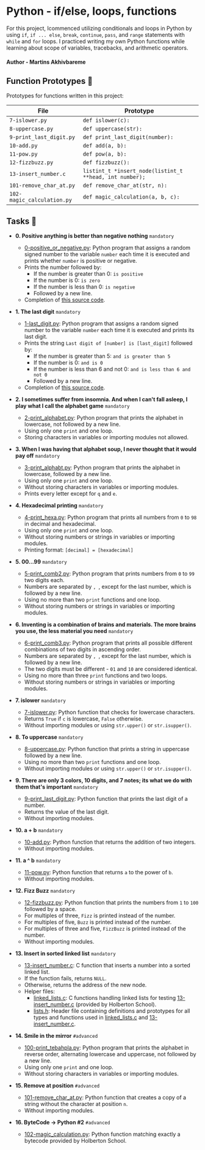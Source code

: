 # Python - if/else, loops, functions

For this project, Icommenced utilizing conditionals and loops in Python by using `if`, `if ... else`, `break`, `continue`, `pass`, and `range` statements with `while` and `for` loops. I practiced writing my own Python functions while learning about scope of variables, tracebacks, and arithmetic operators.

#### Author - Martins Akhivbareme

## Function Prototypes :floppy_disk:

Prototypes for functions written in this project:

| File                       | Prototype                                               |
| -------------------------- | ------------------------------------------------------- |
| `7-islower.py`             | `def islower(c):`                                       |
| `8-uppercase.py`           | `def uppercase(str):`                                   |
| `9-print_last_digit.py`    | `def print_last_digit(number):`                         |
| `10-add.py`                | `def add(a, b):`                                        |
| `11-pow.py`                | `def pow(a, b):`                                        |
| `12-fizzbuzz.py`           | `def fizzbuzz():`                                       |
| `13-insert_number.c`       | `listint_t *insert_node(listint_t **head, int number);` |
| `101-remove_char_at.py`    | `def remove_char_at(str, n):`                           |
| `102-magic_calculation.py` | `def magic_calculation(a, b, c):`                       |

## Tasks :page_with_curl:

- **0. Positive anything is better than negative nothing** `mandatory`

  - [0-positive_or_negative.py](./0-positive_or_negative.py): Python program that assigns a random signed number to the variable `number` each time it is executed and prints whether `number` is positive or negative.
  - Prints the number followed by:
    - If the number is greater than 0: `is positive`
    - If the number is 0: `is zero`
    - If the number is less than 0: `is negative`
    - Followed by a new line.
  - Completion of [this source code](https://github.com/holbertonschool/0x01.py/blob/master/0-positive_or_negative_py).

- **1. The last digit** `mandatory`

  - [1-last_digit.py](./1-last_digit.py): Python program that assigns a random signed number to the variable `number` each time it is executed and prints its last digit.
  - Prints the string `Last digit of [number] is [last_digit]` followed by:
    - If the number is greater than 5: `and is greater than 5`
    - If the number is 0: `and is 0`
    - If the number is less than 6 and not 0: `and is less than 6 and not 0`
    - Followed by a new line.
  - Completion of [this source code](https://github.com/holbertonschool/0x01.py/blob/master/1-last_digit_py).

- **2. I sometimes suffer from insomnia. And when I can't fall asleep, I play what I call the alphabet game** `mandatory`

  - [2-print_alphabet.py](./2-print_alphabet.py): Python program that prints the alphabet in lowercase, not followed by a new line.
  - Using only one `print` and one loop.
  - Storing characters in variables or importing modules not allowed.

- **3. When I was having that alphabet soup, I never thought that it would pay off** `mandatory`

  - [3-print_alphabt.py](./3-print_alphabt.py): Python program that prints the alphabet in lowercase, followed by a new line.
  - Using only one `print` and one loop.
  - Without storing characters in variables or importing modules.
  - Prints every letter except for `q` and `e`.

- **4. Hexadecimal printing** `mandatory`

  - [4-print_hexa.py](./4-print_hexa.py): Python program that prints all numbers from `0` to `98` in decimal and hexadecimal.
  - Using only one `print` and one loop.
  - Without storing numbers or strings in variables or importing modules.
  - Printing format: `[decimal] = [hexadecimal]`

- **5. 00...99** `mandatory`

  - [5-print_comb2.py](./5-print_comb2.py): Python program that prints numbers from `0`
    to `99` two digits each.
  - Numbers are separated by `, `, except for the last number, which is followed by a new line.
  - Using no more than two `print` functions and one loop.
  - Without storing numbers or strings in variables or importing modules.

- **6. Inventing is a combination of brains and materials. The more brains you use, the less material you need** `mandatory`

  - [6-print_comb3.py](./6-print_comb3.py): Python program that prints all possible different combinations of two digits in ascending order.
  - Numbers are separated by `, `, except for the last number, which is followed by a new line.
  - The two digits must be different - `01` and `10` are considered identical.
  - Using no more than three `print` functions and two loops.
  - Without storing numbers or strings in variables or importing modules.

- **7. islower** `mandatory`

  - [7-islower.py](./7-islower.py): Python function that checks for lowercase characters.
  - Returns `True` if `c` is lowercase, `False` otherwise.
  - Without importing modules or using `str.upper()` or `str.isupper()`.

- **8. To uppercase** `mandatory`

  - [8-uppercase.py](./8-uppercase.py): Python function that prints a string in
    uppercase followed by a new line.
  - Using no more than two `print` functions and one loop.
  - Without importing modules or using `str.upper()` or `str.isupper()`.

- **9. There are only 3 colors, 10 digits, and 7 notes; its what we do with them that's important** `mandatory`

  - [9-print_last_digit.py](./9-print_last_digit.py): Python function that prints the last digit of a number.
  - Returns the value of the last digit.
  - Without importing modules.

- **10. a + b** `mandatory`

  - [10-add.py](./10-add.py): Python function that returns the addition of two integers.
  - Without importing modules.

- **11. a ^ b** `mandatory`

  - [11-pow.py](./11-pow.py): Python function that returns `a` to the power of `b`.
  - Without importing modules.

- **12. Fizz Buzz** `mandatory`

  - [12-fizzbuzz.py](./12-fizzbuzz.py): Python function that prints the numbers from `1` to `100` followed by a space.
  - For multiples of three, `Fizz` is printed instead of the number.
  - For multiples of five, `Buzz` is printed instead of the number.
  - For multiples of three and five, `FizzBuzz` is printed instead of the number.
  - Without importing modules.

- **13. Insert in sorted linked list** `mandatory`

  - [13-insert_number.c](./13-insert_number.c): C function that inserts a number into a sorted linked list.
  - If the function fails, returns `NULL`.
  - Otherwise, returns the address of the new node.
  - Helper files:
    - [linked_lists.c](./linked_lists.c): C functions handling linked lists for testing
      [13-insert_number.c](./13-insert_number.c) (provided by Holberton School).
    - [lists.h](./lists.h): Header file containing definitions and prototypes for all types and functions used in [linked_lists.c](./linked_lists.c) and
      [13-insert_number.c](./13-insert_number.c).

- **14. Smile in the mirror** `#advanced`

  - [100-print_tebahpla.py](./100-print_tebahpla.py): Python program that prints the alphabet in reverse order, alternating lowercase and uppercase, not followed by a new line.
  - Using only one `print` and one loop.
  - Without storing characters in variables or importing modules.

- **15. Remove at position** `#advanced`

  - [101-remove_char_at.py](./101-remove_char_at_py): Python function that creates a copy of a string without the character at position `n`.
  - Without importing modules.

- **16. ByteCode -> Python #2** `#advanced`
  - [102-magic_calculation.py](./102-magic_calculation.py): Python function matching exactly a
    bytecode provided by Holberton School.
